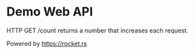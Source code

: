 # Demo Web API

HTTP GET /count returns a number that increases each request.

Powered by <https://rocket.rs>

